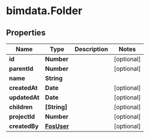 # bimdata.Folder

## Properties
Name | Type | Description | Notes
------------ | ------------- | ------------- | -------------
**id** | **Number** |  | [optional] 
**parentId** | **Number** |  | [optional] 
**name** | **String** |  | 
**createdAt** | **Date** |  | [optional] 
**updatedAt** | **Date** |  | [optional] 
**children** | **[String]** |  | [optional] 
**projectId** | **Number** |  | [optional] 
**createdBy** | [**FosUser**](FosUser.md) |  | [optional] 


